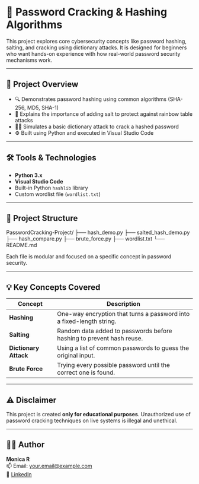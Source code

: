 # 🔐 Password Cracking & Hashing Algorithms

This project explores core cybersecurity concepts like password hashing, salting, and cracking using dictionary attacks. It is designed for beginners who want hands-on experience with how real-world password security mechanisms work.

---

## 📌 Project Overview

- 🔍 Demonstrates password hashing using common algorithms (SHA-256, MD5, SHA-1)
- 🧂 Explains the importance of adding salt to protect against rainbow table attacks
- 🕵️‍♀️ Simulates a basic dictionary attack to crack a hashed password
- ⚙️ Built using Python and executed in Visual Studio Code

---

## 🛠️ Tools & Technologies

- **Python 3.x**
- **Visual Studio Code**
- Built-in Python `hashlib` library
- Custom wordlist file (`wordlist.txt`)

---

## 📁 Project Structure
PasswordCracking-Project/
├── hash_demo.py
├── salted_hash_demo.py
├── hash_compare.py
├── brute_force.py
├── wordlist.txt
└── README.md


Each file is modular and focused on a specific concept in password security.

---

## 💡 Key Concepts Covered

| Concept         | Description |
|----------------|-------------|
| **Hashing**     | One-way encryption that turns a password into a fixed-length string. |
| **Salting**     | Random data added to passwords before hashing to prevent hash reuse. |
| **Dictionary Attack** | Using a list of common passwords to guess the original input. |
| **Brute Force** | Trying every possible password until the correct one is found. |

---

## ⚠️ Disclaimer

This project is created **only for educational purposes**. Unauthorized use of password cracking techniques on live systems is illegal and unethical.

---

## 👩‍💻 Author

**Monica R**  
📫 Email: your.email@example.com  
🔗 [LinkedIn](https://linkedin.com/in/your-profile)


